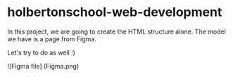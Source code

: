# holbertonschool-web-development

In this project, we are going to create the HTML structure alone. The model we have is a page from Figma.

Let's try to do as well :)


![Figma file] (Figma.png)
